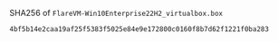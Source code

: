SHA256 of `FlareVM-Win10Enterprise22H2_virtualbox.box`
```
4bf5b14e2caa19af25f5383f5025e84e9e172800c0160f8b7d62f1221f0ba283
```
